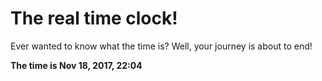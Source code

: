 # The real time clock!

Ever wanted to know what the time is? Well, your journey is about to end!

**The time is Nov 18, 2017, 22:04**